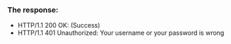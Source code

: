 
### The response:

- HTTP/1.1 200 OK: (Success)
- HTTP/1.1 401 Unauthorized: Your username or your password is wrong

